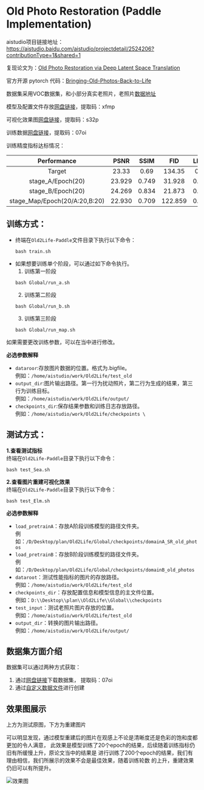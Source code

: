 

# Old Photo Restoration (Paddle Implementation)

aistudio项目链接地址：https://aistudio.baidu.com/aistudio/projectdetail/2524206?contributionType=1&shared=1  

复现论文为：[Old Photo Restoration via Deep Latent Space Translation](https://paperswithcode.com/paper/old-photo-restoration-via-deep-latent-space)  

官方开源 pytorch 代码：[Bringing-Old-Photos-Back-to-Life](https://github.com/microsoft/Bringing-Old-Photos-Back-to-Life)  

数据集采用VOC数据集，和小部分真实老照片，老照片[数据地址](https://www.hpcbristol.net/photographers)

模型及配置文件存放[网盘链接](https://pan.baidu.com/s/1F-9k4KMPycJuyasotw9Cfw )，提取码：xfmp

可视化效果图[网盘链接](https://pan.baidu.com/s/1uzyHsURuNDw1Kv0vPbrR8Q )，提取码：s32p   

训练数据[网盘链接](https://pan.baidu.com/s/1BRe9tY8Oa5DcAz5wrCoX_Q )，提取码：07oi

训练精度指标达标情况：  

| Performance | PSNR | SSIM | FID | LPIPS |
|:---:|:---:|:---:|:---:|:---:|
| Target| 23.33| 0.69 | 134.35 | 0.25 |
|stage_A/Epoch(20) | 23.929 | 0.749 | 31.928 | 0.302 |
|stage_B/Epoch(20) | 24.269 | 0.834 | 21.873 | 0.189 |
|stage_Map/Epoch(20/A:20,B:20) | 22.930 | 0.709 | 122.859 | 0.321 |

## **训练方式**：

+ 终端在`Old2Life-Paddle`文件目录下执行以下命令：
  ```
  bash train.sh
  ```    
+ 如果想要训练单个阶段，可以通过如下命令执行。  
  1. 训练第一阶段
  ```
  bash Global/run_a.sh
  ```  
  2. 训练第二阶段
  ```
  bash Global/run_b.sh
  ```  
  3. 训练第三阶段
  ```
  bash Global/run_map.sh
  ```  

如果需要更改训练参数，可以在当中进行修改。  

**必选参数解释**  
+ `dataroor`:存放图片数据的位置。格式为.bigfile。  
  例如：`/home/aistudio/work/Old2Life/test_old`  
+ `output_dir`:图片输出路径。第一行为扰动照片，第二行为生成的结果，第三行为训练目标。  
  例如：`/home/aistudio/work/Old2Life/output/`
+ `checkpoints_dir`:保存结果参数和训练日志存放路径。  
  例如：`/home/aistudio/work/Old2Life/checkpoints \`

## **测试方式**： 

**1.查看测试指标**  
终端在`Old2Life-Paddle`目录下执行以下命令：  
```
bash test_Sea.sh
```  
**2.查看图片重建可视化效果**  
终端在`Old2Life-Paddle`目录下执行以下命令：  
```
bash test_Elm.sh
``` 

**必选参数解释**   
+ `load_pretrainA`：存放A阶段训练模型的路径文件夹。  
  例如：`/D/Desktop/plan/Old2Life/Global/checkpoints/domainA_SR_old_photos`
+ `load_pretrainB`：存放B阶段训练模型的路径文件夹。  
  例如：`/D/Desktop/plan/Old2Life/Global/checkpoints/domainB_old_photos`
+ `dataroot`：测试性能指标的图片的存放路径。  
  例如：`/home/aistudio/work/Old2Life/test_old`
+ `checkpoints_dir`：存放配置信息和模型信息的主文件位置。  
  例如：`D:\\Desktop\\plan\\Old2Life\\Global\\checkpoints`
+ `test_input`：测试老照片图片存放的位置。  
  例如：`/home/aistudio/work/Old2Life/test_old`  
+ `output_dir`：转换的图片输出路径。  
  例如：`/home/aistudio/work/Old2Life/output/`
  
## 数据集方面介绍
数据集可以通过两种方式获取：
1. 通过[网盘链接](https://pan.baidu.com/s/1BRe9tY8Oa5DcAz5wrCoX_Q )下载数据集，
   提取码：07oi
2. 通过[自定义数据文件](Global/data/readme.md )进行创建
  
## 效果图展示

上方为测试原图，下方为重建图片  

可以明显发现，通过模型重建后的图片在观感上不论是清晰度还是色彩的饱和度都更加的令人满意，
此效果是模型训练了20个epoch的结果，后续随着训练指标仍旧有所缓慢上升，原论文当中的结果是
进行训练了200个epoch的结果，我们有理由相信，我们所展示的效果不会是最佳效果，随着训练轮数
的上升，重建效果仍旧可以有所提升。

![效果图](imgs/result.png)